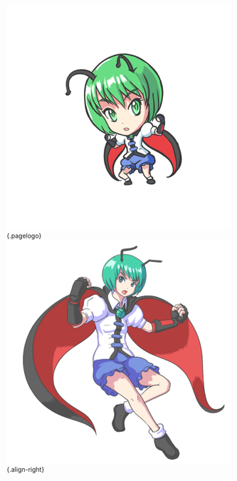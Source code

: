 <!-- TITLE: Wriggle Nightbug -->
<!-- SUBTITLE: Playable Character in Fantasy Crescendo -->

![Wrigglechibit](/uploads/chibis/wrigglechibit.png "Wrigglechibit"){.pagelogo}
![Wriggle Portrait 1](/uploads/characters/wriggle-portrait-1.png "Wriggle Portrait 1"){.align-right}